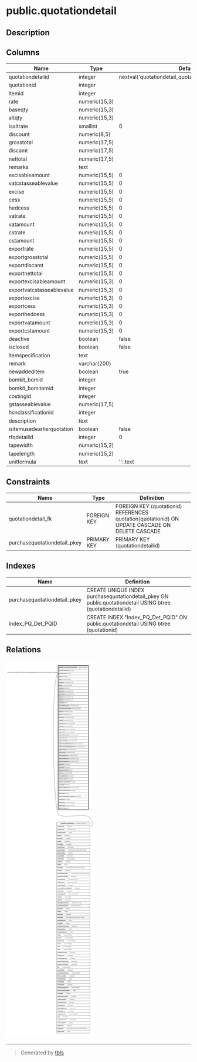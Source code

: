 # public.quotationdetail

## Description

## Columns

| Name | Type | Default | Nullable | Children | Parents | Comment |
| ---- | ---- | ------- | -------- | -------- | ------- | ------- |
| quotationdetailid | integer | nextval('quotationdetail_quotationdetailid_seq'::regclass) | false |  |  |  |
| quotationid | integer |  | true |  | [public.quotation](public.quotation.md) |  |
| itemid | integer |  | true |  |  |  |
| rate | numeric(15,3) |  | true |  |  |  |
| baseqty | numeric(15,3) |  | true |  |  |  |
| altqty | numeric(15,3) |  | true |  |  |  |
| isaltrate | smallint | 0 | true |  |  |  |
| discount | numeric(8,5) |  | true |  |  |  |
| grosstotal | numeric(17,5) |  | true |  |  |  |
| discamt | numeric(17,5) |  | true |  |  |  |
| nettotal | numeric(17,5) |  | true |  |  |  |
| remarks | text |  | true |  |  |  |
| excisableamount | numeric(15,5) | 0 | true |  |  |  |
| vatcstasseablevalue | numeric(15,5) | 0 | true |  |  |  |
| excise | numeric(15,5) | 0 | true |  |  |  |
| cess | numeric(15,5) | 0 | true |  |  |  |
| hedcess | numeric(15,5) | 0 | true |  |  |  |
| vatrate | numeric(15,5) | 0 | true |  |  |  |
| vatamount | numeric(15,5) | 0 | true |  |  |  |
| cstrate | numeric(15,5) | 0 | true |  |  |  |
| cstamount | numeric(15,5) | 0 | true |  |  |  |
| exportrate | numeric(15,5) | 0 | true |  |  |  |
| exportgrosstotal | numeric(15,5) | 0 | true |  |  |  |
| exportdiscamt | numeric(15,5) | 0 | true |  |  |  |
| exportnettotal | numeric(15,5) | 0 | true |  |  |  |
| exportexcisableamount | numeric(15,3) | 0 | true |  |  |  |
| exportvatcstasseablevalue | numeric(15,3) | 0 | true |  |  |  |
| exportexcise | numeric(15,3) | 0 | true |  |  |  |
| exportcess | numeric(15,3) | 0 | true |  |  |  |
| exporthedcess | numeric(15,3) | 0 | true |  |  |  |
| exportvatamount | numeric(15,3) | 0 | true |  |  |  |
| exportcstamount | numeric(15,3) | 0 | true |  |  |  |
| deactive | boolean | false | true |  |  |  |
| isclosed | boolean | false | true |  |  |  |
| itemspecification | text |  | true |  |  |  |
| remark | varchar(200) |  | true |  |  |  |
| newaddeditem | boolean | true | true |  |  |  |
| bomkit_bomid | integer |  | true |  |  |  |
| bomkit_bomitemid | integer |  | true |  |  |  |
| costingid | integer |  | true |  |  |  |
| gstasseablevalue | numeric(17,5) |  | true |  |  |  |
| hsnclassificationid | integer |  | true |  |  |  |
| description | text |  | true |  |  |  |
| isitemusedearlierquotation | boolean | false | true |  |  |  |
| rfqdetailid | integer | 0 | false |  |  |  |
| tapewidth | numeric(15,2) |  | true |  |  |  |
| tapelength | numeric(15,2) |  | true |  |  |  |
| unitformula | text | ''::text | true |  |  |  |

## Constraints

| Name | Type | Definition |
| ---- | ---- | ---------- |
| quotationdetail_fk | FOREIGN KEY | FOREIGN KEY (quotationid) REFERENCES quotation(quotationid) ON UPDATE CASCADE ON DELETE CASCADE |
| purchasequotationdetail_pkey | PRIMARY KEY | PRIMARY KEY (quotationdetailid) |

## Indexes

| Name | Definition |
| ---- | ---------- |
| purchasequotationdetail_pkey | CREATE UNIQUE INDEX purchasequotationdetail_pkey ON public.quotationdetail USING btree (quotationdetailid) |
| Index_PQ_Det_PQID | CREATE INDEX "Index_PQ_Det_PQID" ON public.quotationdetail USING btree (quotationid) |

## Relations

![er](public.quotationdetail.svg)

---

> Generated by [tbls](https://github.com/k1LoW/tbls)
